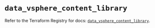 # `data_vsphere_content_library`

Refer to the Terraform Registry for docs: [`data_vsphere_content_library`](https://registry.terraform.io/providers/hashicorp/vsphere/2.9.0/docs/data-sources/content_library).
